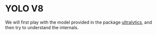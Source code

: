 # YOLO V8

We will first play with the model provided in the package [ultralytics](https://pypi.org/project/ultralytics/), and then try to understand the internals.